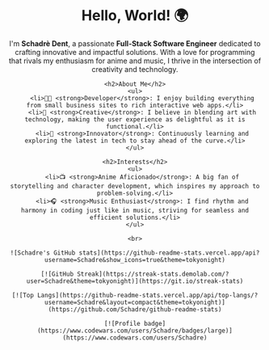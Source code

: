 <div id="header" align="center">
    <h1>Hello, World! 🌍</h1>
    <p>
        I'm <strong>Schadrè Dent</strong>, a passionate <strong>Full-Stack Software Engineer</strong> dedicated to crafting innovative and impactful solutions. With a love for programming that rivals my enthusiasm for anime and music, I thrive in the intersection of creativity and technology.
    </p>

    <h2>About Me</h2>
    <ul>
        <li>👨‍💻 <strong>Developer</strong>: I enjoy building everything from small business sites to rich interactive web apps.</li>
        <li>🎨 <strong>Creative</strong>: I believe in blending art with technology, making the user experience as delightful as it is functional.</li>
        <li>🚀 <strong>Innovator</strong>: Continuously learning and exploring the latest in tech to stay ahead of the curve.</li>
    </ul>

    <h2>Interests</h2>
    <ul>
        <li>📺 <strong>Anime Aficionado</strong>: A big fan of storytelling and character development, which inspires my approach to problem-solving.</li>
        <li>🎧 <strong>Music Enthusiast</strong>: I find rhythm and harmony in coding just like in music, striving for seamless and efficient solutions.</li>
    </ul>

    <br>

    ![Schadre's GitHub stats](https://github-readme-stats.vercel.app/api?username=Schadre&show_icons=true&theme=tokyonight)

    [![GitHub Streak](https://streak-stats.demolab.com/?user=Schadre&theme=tokyonight)](https://git.io/streak-stats)

    [![Top Langs](https://github-readme-stats.vercel.app/api/top-langs/?username=Schadre&layout=compact&theme=tokyonight)](https://github.com/Schadre/github-readme-stats)

    [![Profile badge](https://www.codewars.com/users/Schadre/badges/large)](https://www.codewars.com/users/Schadre)
</div>
